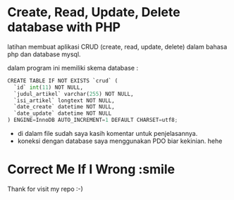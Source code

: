 # Create, Read, Update, Delete database with PHP 
latihan membuat aplikasi CRUD (create, read, update, delete) dalam bahasa php dan database mysql.

dalam program ini memiliki skema database :
````python
CREATE TABLE IF NOT EXISTS `crud` (
  `id` int(11) NOT NULL,
  `judul_artikel` varchar(255) NOT NULL,
  `isi_artikel` longtext NOT NULL,
  `date_create` datetime NOT NULL,
  `date_update` datetime NOT NULL
) ENGINE=InnoDB AUTO_INCREMENT=1 DEFAULT CHARSET=utf8;
````
- di dalam file sudah saya kasih komentar untuk penjelasannya.
- koneksi dengan database saya menggunakan PDO biar kekinian. hehe

# Correct Me If I Wrong :smile
Thank for visit my repo :-)
